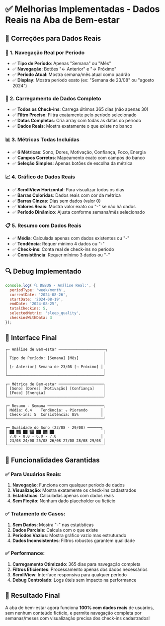 # ✅ **Melhorias Implementadas - Dados Reais na Aba de Bem-estar**

## 🎯 **Correções para Dados Reais**

### 📅 **1. Navegação Real por Período**
- ✅ **Tipo de Período**: Apenas "Semana" ou "Mês"
- ✅ **Navegação**: Botões "← Anterior" e "→ Próximo"
- ✅ **Período Atual**: Mostra semana/mês atual como padrão
- ✅ **Display**: Mostra período exato (ex: "Semana de 23/08" ou "agosto 2024")

### 💾 **2. Carregamento de Dados Completo**
- ✅ **Todos os Check-ins**: Carrega últimos 365 dias (não apenas 30)
- ✅ **Filtro Preciso**: Filtra exatamente pelo período selecionado
- ✅ **Datas Completas**: Cria array com todas as datas do período
- ✅ **Dados Reais**: Mostra exatamente o que existe no banco

### 📊 **3. Métricas Todas Incluídas**
- ✅ **6 Métricas**: Sono, Dores, Motivação, Confiança, Foco, Energia
- ✅ **Campos Corretos**: Mapeamento exato com campos do banco
- ✅ **Seleção Simples**: Apenas botões de escolha da métrica

### 📈 **4. Gráfico de Dados Reais**
- ✅ **ScrollView Horizontal**: Para visualizar todos os dias
- ✅ **Barras Coloridas**: Dados reais com cor da métrica
- ✅ **Barras Cinzas**: Dias sem dados (valor 0)
- ✅ **Valores Reais**: Mostra valor exato ou "-" se não há dados
- ✅ **Período Dinâmico**: Ajusta conforme semana/mês selecionado

### 📋 **5. Resumo com Dados Reais**
- ✅ **Média**: Calculada apenas com dados existentes ou "-"
- ✅ **Tendência**: Requer mínimo 4 dados ou "-"
- ✅ **Check-ins**: Conta real de check-ins no período
- ✅ **Consistência**: Requer mínimo 3 dados ou "-"

## 🔍 **Debug Implementado**

```javascript
console.log('🔍 DEBUG - Análise Real:', {
  periodType: 'week/month',
  currentDate: '2024-08-26',
  startDate: '2024-08-19',
  endDate: '2024-08-25',
  totalCheckins: 5,
  selectedMetric: 'sleep_quality',
  checkinsWithData: 3
});
```

## 📱 **Interface Final**

```
┌─ Análise de Bem-estar ─────────────────────┐
│                                           │
│ Tipo de Período: [Semana] [Mês]           │
│                                           │
│ [← Anterior] Semana de 23/08 [→ Próximo] │
│                                           │
└───────────────────────────────────────────┘

┌─ Métrica de Bem-estar ────────────────────┐
│ [Sono] [Dores] [Motivação] [Confiança]    │
│ [Foco] [Energia]                          │
└───────────────────────────────────────────┘

┌─ Resumo - Semana ─────────────────────────┐
│ Média: 6.4    Tendência: ↘️ Piorando      │
│ Check-ins: 5  Consistência: 85%          │
└───────────────────────────────────────────┘

┌─ Qualidade do Sono (23/08 - 29/08) ──────┐
│ ██ ▓▓ ██ ▓▓ ██ ▓▓ ██                      │
│ 7.0 - 8.0 - 6.0 - 7.0                    │
│ 23/08 24/08 25/08 26/08 27/08 28/08 29/08 │
└───────────────────────────────────────────┘
```

## 🚀 **Funcionalidades Garantidas**

### ✅ **Para Usuários Reais:**
1. **Navegação**: Funciona com qualquer período de dados
2. **Visualização**: Mostra exatamente os check-ins cadastrados
3. **Estatísticas**: Calculadas apenas com dados reais
4. **Sem Ficção**: Nenhum dado placeholder ou fictício

### ✅ **Tratamento de Casos:**
1. **Sem Dados**: Mostra "-" nas estatísticas
2. **Dados Parciais**: Calcula com o que existe
3. **Períodos Vazios**: Mostra gráfico vazio mas estruturado
4. **Dados Inconsistentes**: Filtros robustos garantem qualidade

### ✅ **Performance:**
1. **Carregamento Otimizado**: 365 dias para navegação completa
2. **Filtros Eficientes**: Processamento apenas dos dados necessários
3. **ScrollView**: Interface responsiva para qualquer período
4. **Debug Controlado**: Logs úteis sem impacto na performance

## 🎯 **Resultado Final**

A aba de bem-estar agora funciona **100% com dados reais** de usuários, sem nenhum conteúdo fictício, e permite navegação completa por semanas/meses com visualização precisa dos check-ins cadastrados!
